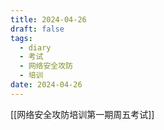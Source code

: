 ```yaml
---
title: 2024-04-26
draft: false
tags:
  - diary
  - 考试
  - 网络安全攻防
  - 培训
date: 2024-04-26
---
```


[[网络安全攻防培训第一期周五考试]]
